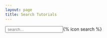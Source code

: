 ```yaml
---
layout: page
title: Search Tutorials
---
```


<script src="https://cdnjs.cloudflare.com/ajax/libs/lunr.js/2.3.9/lunr.min.js" integrity="sha512-4xUl/d6D6THrAnXAwGajXkoWaeMNwEKK4iNfq5DotEbLPAfk6FSxSP3ydNxqDgCw1c/0Z1Jg6L8h2j+++9BZmg==" crossorigin="anonymous"></script>

<div id="search-container">
	<input type="text" id="search-input" placeholder=" search..." class="nicer">{% icon search %}
	<div class="search-results row" id="results-container"></div>
</div>


<!-- Configuration -->
<script>
var tutorials = { {% for topic in site.data %}
    {% if topic[1].type == 'use' or topic[1].type == 'admin-dev' or topic[1].type == 'basics' %}
      {% assign topic_material = site.pages | topic_filter:topic[0] %}
      {% assign topic_title = topic[1].title %}
      {% for tutorial in topic_material %}

       {% capture result_entry %}
        <div class='col-sm-6'>
        <div class='card'>
        <div class='card-body'>
          <h5 class='card-title'>{{ tutorial.title | escape }}</h5>
          <h6 class='card-subtitle text-muted'>{{ topic_title}}</h6>
          <p class='card-text'> {{tutorial.description}}</p>
          {% if tutorial.tags %}
            <p>
            {% for tag in tutorial.tags %}
              <form method="GET" action="{{site.baseurl}}/search" style="display:inline"><input type="hidden" name="query" value="{{tag}}"><button class='label label-default tutorial_tag' id='{{ tag }}' style='{{ tag | colour_tag }}' title='Click to show all tutorials with this tag'>{{ tag  }}</button></form>
            {% endfor %}
            </p>
          {% endif %}
          <p>{% include _includes/contributor-badge-list.html contributors=tutorial.contributors %}</p>
          <a class='btn btn-primary' href='{{ site.baseurl }}{{ tutorial.url }}'>View Tutorial</a>
          </div>
          </div>
          </div>
          {% endcapture %}
      "{{ tutorial.url }}": {
        "topic"    : "{{ topic_title }}",
        "title"    : "{{ tutorial.title | escape }}",
        "description": "{{ tutorial.description }}",
        "question" : "{{ tutoral.questions | join: ', '}}",
        "objectives"  : "{{ tutorial.objectives | join: ', ' }}",
        "tags"     : "{{ tutorial.tags | join: ', ' }}",
        "level"     : "{{ tutorial.level }}",
        "time_estimation": "{{ tutorial.time_estimation }}",
        "url"      : "{{ site.baseurl }}{{ tutorial.url }}",
        "level"     : "{{ tutorial.level}}",
        "contributors": "{{ tutorial.contributors | join: ', '}}",
        "entry"      : "{{ result_entry | strip_newlines | replace: '"',"'" }}"
      }{% unless forloop.last %},{% endunless %}
    {% endfor %}
    {% unless forloop.last %},{% endunless %}
    {% endif %}
  {% endfor %}
};



function search(idx, q){
	if(q.length > 2){
        var results_partial = idx.search(`*${q}*`),
            results_exact = idx.search(`${q}`),
            results_fuzzy = idx.search(`${q}~3`);

        thereMap  = Object.assign({}, ...results_partial.map((x) => ({[x.ref]: x.score})));

        results_exact.forEach(x => {
            if(thereMap[x.ref] !== undefined && thereMap[x.ref] < x.score){
                    thereMap[x.ref] = x.score
            } else {
                    thereMap[x.ref] = x.score
            }
        })
        results_fuzzy.forEach(x => {
            if(thereMap[x.ref] !== undefined && thereMap[x.ref] < x.score){
                    thereMap[x.ref] = x.score
            } else {
                    thereMap[x.ref] = x.score
            }
        })

        combined_results = Object.getOwnPropertyNames(thereMap);
        combined_results.sort((a, b) => {
            if (thereMap[a] > thereMap[b]) {
                return -1;
            }
            if (thereMap[a] < thereMap[b]) {
                return 1;
            }
            return 0;
        });

		var results_final = combined_results.map(x => {
			return tutorials['/' + x.replaceAll(".md", ".html")];
		}).filter(x => x !== undefined);

		$("#results-container").html(results_final.map(x => x.entry));
	}
}

fetch('{{ site.baseurl }}/search.json')
	.then(response => response.json())
	.then(data => {
		var idx = lunr.Index.load(data);

		var  params = (new URL(document.location)).searchParams;
		paramQuery = params.get('query');
		if(paramQuery){
			document.getElementById('search-input').value = paramQuery;
			search(idx, paramQuery);
		}

		$("#search-input").on("change keyup paste", function(){
			search(idx, $("#search-input").val());
		})
});
</script>
